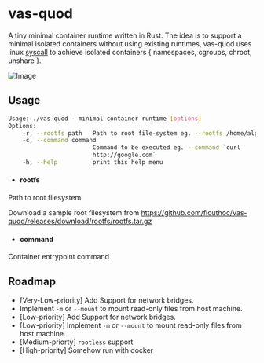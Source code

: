 # vas-quod 


 A tiny minimal container runtime written in Rust.
 The idea is to support a minimal isolated containers without using existing runtimes, vas-quod uses linux [syscall](https://en.wikipedia.org/wiki/System_call) to achieve isolated containers { namespaces, cgroups, chroot, unshare }.
 
 ![Image](../main/assets/vas-quod.png?raw=true) 

## Usage


```bash 
Usage: ./vas-quod - minimal container runtime [options]
Options:
    -r, --rootfs path   Path to root file-system eg. --rootfs /home/alpinefs
    -c, --command command
                        Command to be executed eg. --command `curl
                        http://google.com`
    -h, --help          print this help menu
```

* #### rootfs
Path to root filesystem

Download a sample root filesystem from https://github.com/flouthoc/vas-quod/releases/download/rootfs/rootfs.tar.gz

* #### command
Container entrypoint command

## Roadmap
* [Very-Low-priority] Add Support for network bridges.
* Implement `-m` or `--mount` to mount read-only files from host machine.
* [Low-priority] Add Support for network bridges.
* [Low-priority] Implement `-m` or `--mount` to mount read-only files from host machine.
* [Medium-priorty] `rootless` support
* [High-priority] Somehow run with docker
